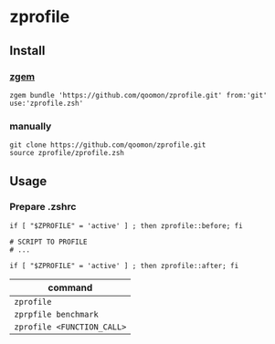 # zprofile

## Install
### [zgem](https://github.com/qoomon/zgem)
```zgem bundle 'https://github.com/qoomon/zprofile.git' from:'git' use:'zprofile.zsh'```
### manually
```
git clone https://github.com/qoomon/zprofile.git
source zprofile/zprofile.zsh
```

## Usage
### Prepare .zshrc
```
if [ "$ZPROFILE" = 'active' ] ; then zprofile::before; fi

# SCRIPT TO PROFILE 
# ...

if [ "$ZPROFILE" = 'active' ] ; then zprofile::after; fi
```

| command                   |
|---                        |
|`zprofile`                 |
|`zprpfile benchmark`       |
|`zprofile <FUNCTION_CALL>` |
